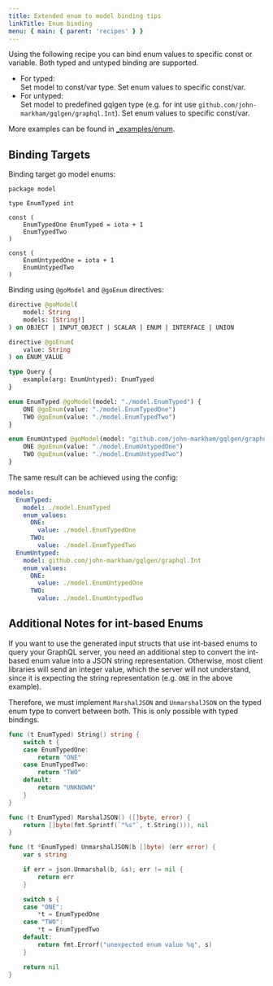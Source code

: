 ```yaml
---
title: Extended enum to model binding tips
linkTitle: Enum binding
menu: { main: { parent: 'recipes' } }
---
```


Using the following recipe you can bind enum values to specific const or variable.
Both typed and untyped binding are supported.

- For typed:\
  Set model to const/var type. Set enum values to specific const/var.
- For untyped:\
  Set model to predefined gqlgen type (e.g. for int use `github.com/john-markham/gqlgen/graphql.Int`).
  Set enum values to specific const/var.

More examples can be found in [_examples/enum](https://github.com/john-markham/gqlgen/tree/master/_examples/enum).

## Binding Targets

Binding target go model enums:

```golang
package model

type EnumTyped int

const (
	EnumTypedOne EnumTyped = iota + 1
	EnumTypedTwo
)

const (
	EnumUntypedOne = iota + 1
	EnumUntypedTwo
)

```

Binding using `@goModel` and `@goEnum` directives:

```graphql
directive @goModel(
    model: String
    models: [String!]
) on OBJECT | INPUT_OBJECT | SCALAR | ENUM | INTERFACE | UNION

directive @goEnum(
    value: String
) on ENUM_VALUE

type Query {
    example(arg: EnumUntyped): EnumTyped
}

enum EnumTyped @goModel(model: "./model.EnumTyped") {
    ONE @goEnum(value: "./model.EnumTypedOne")
    TWO @goEnum(value: "./model.EnumTypedTwo")
}

enum EnumUntyped @goModel(model: "github.com/john-markham/gqlgen/graphql.Int") {
    ONE @goEnum(value: "./model.EnumUntypedOne")
    TWO @goEnum(value: "./model.EnumUntypedTwo")
}

```

The same result can be achieved using the config:

```yaml
models:
  EnumTyped:
    model: ./model.EnumTyped
    enum_values:
      ONE:
        value: ./model.EnumTypedOne
      TWO:
        value: ./model.EnumTypedTwo
  EnumUntyped:
    model: github.com/john-markham/gqlgen/graphql.Int
    enum_values:
      ONE:
        value: ./model.EnumUntypedOne
      TWO:
        value: ./model.EnumUntypedTwo
```

## Additional Notes for int-based Enums

If you want to use the generated input structs that use int-based enums to query your GraphQL server, you need an additional step to convert the int-based enum value into a JSON string representation. Otherwise, most client libraries will send an integer value, which the server will not understand, since it is expecting the string representation (e.g. `ONE` in the above example).

Therefore, we must implement `MarshalJSON` and `UnmarshalJSON` on the typed enum type to convert between both. This is only possible with typed bindings.

```go
func (t EnumTyped) String() string {
	switch t {
	case EnumTypedOne:
		return "ONE"
	case EnumTypedTwo:
		return "TWO"
	default:
		return "UNKNOWN"
	}
}

func (t EnumTyped) MarshalJSON() ([]byte, error) {
	return []byte(fmt.Sprintf(`"%s"`, t.String())), nil
}

func (t *EnumTyped) UnmarshalJSON(b []byte) (err error) {
	var s string

	if err = json.Unmarshal(b, &s); err != nil {
		return err
	}

	switch s {
	case "ONE":
		*t = EnumTypedOne
	case "TWO":
		*t = EnumTypedTwo
	default:
		return fmt.Errorf("unexpected enum value %q", s)
	}

	return nil
}
```

